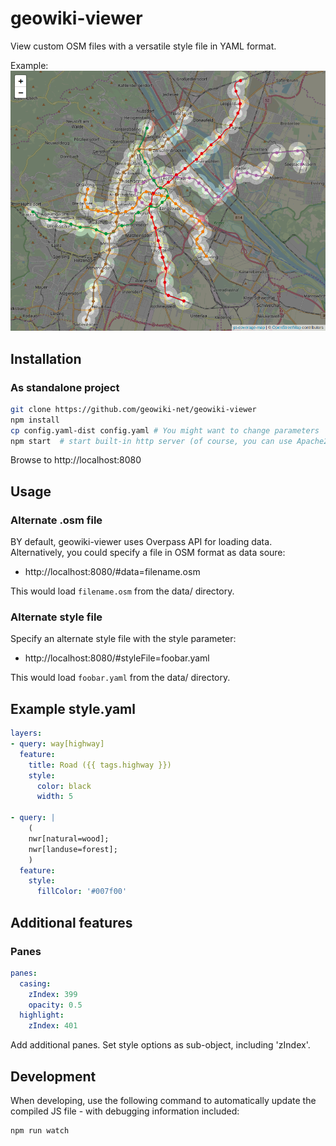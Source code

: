# geowiki-viewer
View custom OSM files with a versatile style file in YAML format.

Example: ![Screenshot](./screenshot.png)

## Installation
### As standalone project
```sh
git clone https://github.com/geowiki-net/geowiki-viewer
npm install
cp config.yaml-dist config.yaml # You might want to change parameters
npm start  # start built-in http server (of course, you can use Apache2 too)
```

Browse to http://localhost:8080

## Usage
### Alternate .osm file
BY default, geowiki-viewer uses Overpass API for loading data. Alternatively, you could specify a file in OSM format as data soure:
* http://localhost:8080/#data=filename.osm

This would load `filename.osm` from the data/ directory.

### Alternate style file
Specify an alternate style file with the style parameter:
* http://localhost:8080/#styleFile=foobar.yaml

This would load `foobar.yaml` from the data/ directory.

## Example style.yaml
```yaml
layers:
- query: way[highway]
  feature:
    title: Road ({{ tags.highway }})
    style:
      color: black
      width: 5

- query: |
    (
    nwr[natural=wood];
    nwr[landuse=forest];
    )
  feature:
    style:
      fillColor: '#007f00'
```

## Additional features
### Panes
```yaml
panes:
  casing:
    zIndex: 399
    opacity: 0.5
  highlight:
    zIndex: 401
```

Add additional panes. Set style options as sub-object, including 'zIndex'.

## Development
When developing, use the following command to automatically update the compiled JS file - with debugging information included:
```sh
npm run watch
```
